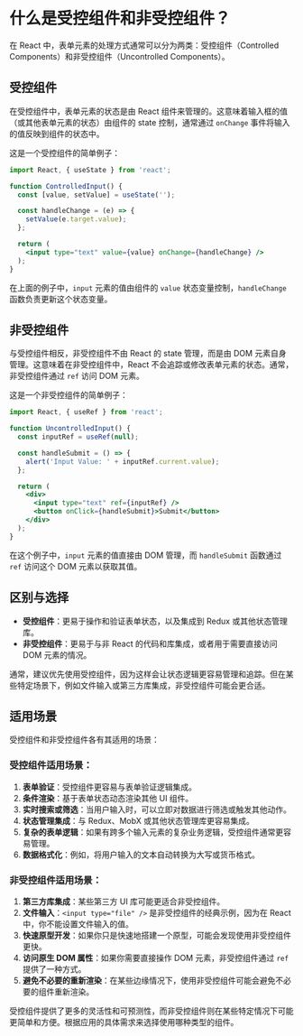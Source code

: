 # 什么是受控组件和非受控组件？

在 React 中，表单元素的处理方式通常可以分为两类：受控组件（Controlled Components）和非受控组件（Uncontrolled Components）。

## 受控组件

在受控组件中，表单元素的状态是由 React 组件来管理的。这意味着输入框的值（或其他表单元素的状态）由组件的 state 控制，通常通过 `onChange` 事件将输入的值反映到组件的状态中。

这是一个受控组件的简单例子：

```jsx
import React, { useState } from 'react';

function ControlledInput() {
  const [value, setValue] = useState('');

  const handleChange = (e) => {
    setValue(e.target.value);
  };

  return (
    <input type="text" value={value} onChange={handleChange} />
  );
}
```

在上面的例子中，`input` 元素的值由组件的 `value` 状态变量控制，`handleChange` 函数负责更新这个状态变量。

## 非受控组件

与受控组件相反，非受控组件不由 React 的 state 管理，而是由 DOM 元素自身管理。这意味着在非受控组件中，React 不会追踪或修改表单元素的状态。通常，非受控组件通过 `ref` 访问 DOM 元素。

这是一个非受控组件的简单例子：

```jsx
import React, { useRef } from 'react';

function UncontrolledInput() {
  const inputRef = useRef(null);

  const handleSubmit = () => {
    alert('Input Value: ' + inputRef.current.value);
  };

  return (
    <div>
      <input type="text" ref={inputRef} />
      <button onClick={handleSubmit}>Submit</button>
    </div>
  );
}
```

在这个例子中，`input` 元素的值直接由 DOM 管理，而 `handleSubmit` 函数通过 `ref` 访问这个 DOM 元素以获取其值。

## 区别与选择

- **受控组件**：更易于操作和验证表单状态，以及集成到 Redux 或其他状态管理库。
- **非受控组件**：更易于与非 React 的代码和库集成，或者用于需要直接访问 DOM 元素的情况。

通常，建议优先使用受控组件，因为这样会让状态逻辑更容易管理和追踪。但在某些特定场景下，例如文件输入或第三方库集成，非受控组件可能会更合适。

## 适用场景

受控组件和非受控组件各有其适用的场景：

### 受控组件适用场景：

1. **表单验证**：受控组件更容易与表单验证逻辑集成。
2. **条件渲染**：基于表单状态动态渲染其他 UI 组件。
3. **实时搜索或筛选**：当用户输入时，可以立即对数据进行筛选或触发其他动作。
4. **状态管理集成**：与 Redux、MobX 或其他状态管理库更容易集成。
5. **复杂的表单逻辑**：如果有跨多个输入元素的复杂业务逻辑，受控组件通常更容易管理。
6. **数据格式化**：例如，将用户输入的文本自动转换为大写或货币格式。

### 非受控组件适用场景：

1. **第三方库集成**：某些第三方 UI 库可能更适合非受控组件。
2. **文件输入**：`<input type="file" />` 是非受控组件的经典示例，因为在 React 中，你不能设置文件输入的值。
3. **快速原型开发**：如果你只是快速地搭建一个原型，可能会发现使用非受控组件更快。
4. **访问原生 DOM 属性**：如果你需要直接操作 DOM 元素，非受控组件通过 `ref` 提供了一种方式。
5. **避免不必要的重新渲染**：在某些边缘情况下，使用非受控组件可能会避免不必要的组件重新渲染。

受控组件提供了更多的灵活性和可预测性，而非受控组件则在某些特定情况下可能更简单和方便。根据应用的具体需求来选择使用哪种类型的组件。